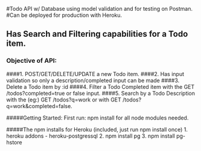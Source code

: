 #Todo API w/ Database using model validation and for testing on Postman.
#Can be deployed for production with Heroku.

## Has Search and Filtering capabilities for a Todo item.

### Objective of API:

####1. POST/GET/DELETE/UPDATE a new Todo item.
####2. Has input validation so only a description/completed input can be made
####3. Delete a Todo item by :id
####4. Filter a Todo Completed item with the GET /todos?completed=true or false input.
####5. Search by a Todo Description with the (eg:) GET /todos?q=work or with GET /todos?q=work&completed=false.

#####Getting Started: First run: npm install for all node modules needed.

#####The npm installs for Heroku (included, just run npm install once)
    1. heroku addons - heroku-postgressql
    2. npm install pg
    3. npm install pg-hstore
